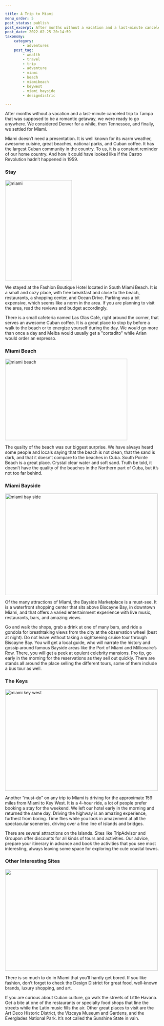 ```yaml
---

title: A Trip to Miami
menu_order: 5
post_status: publish
post_excerpt: After months without a vacation and a last-minute canceled trip to Tampa that was supposed to be a romantic get away, we were ready to go anywhere. We considered Denver for a while, then Tennessee, and finally, we settled for Miami.
post_date: 2022-02-25 20:14:59
taxonomy:
    category:
        - adventures
    post_tag:
        - wealth
        - travel
        - trip
        - adventure
        - miami
        - beach
        - miamibeach
        - keywest
        - miami bayside
        - designdistric

---
```


After months without a vacation and a last-minute canceled trip to Tampa that was supposed to be a romantic getaway, we were ready to go anywhere. We considered Denver for a while, then Tennessee, and finally, we settled for Miami.

Miami doesn’t need a presentation. It is well known for its warm weather, awesome cuisine, great beaches, national parks, and Cuban coffee. It has the largest Cuban community in the country. To us, it is a constant reminder of our home country. And how it could have looked like if the Castro Revolution hadn’t happened in 1959.

### Stay

<img class=" wp-image-255 alignleft" src="https://familyventurescafe.com/wp-content/uploads/2024/06/miami_hotel-200x300.webp" alt="miami" width="219" height="329" />

We stayed at the Fashion Boutique Hotel located in South Miami Beach. It is a small and cozy place, with free breakfast and close to the beach, restaurants, a shopping center, and Ocean Drive. Parking was a bit expensive, which seems like a norm in the area. If you are planning to visit the area, read the reviews and budget accordingly.

There is a small cafeteria named Las Olas Café, right around the corner, that serves an awesome Cuban coffee. It is a great place to stop by before a walk to the beach or to energize yourself during the day. We would go more than once a day and Melba would usually get a "cortadito" while Arian would order an espresso.

### Miami Beach

<img class="alignright wp-image-258" src="https://familyventurescafe.com/wp-content/uploads/2024/06/miami_beach-1-300x200.webp" alt="miami beach" width="400" height="267" />

The quality of the beach was our biggest surprise. We have always heard some people and locals saying that the beach is not clean, that the sand is dark, and that it doesn’t compare to the beaches in Cuba. South Pointe Beach is a great place. Crystal clear water and soft sand. Truth be told, it doesn’t have the quality of the beaches in the Northern part of Cuba, but it’s not too far behind.

### Miami Bayside

<img class="alignleft wp-image-252" src="https://familyventurescafe.com/wp-content/uploads/2024/06/miami_bay_side-300x200.webp" alt="miami bay side" width="500" height="333" />

Of the many attractions of Miami, the Bayside Marketplace is a must-see. It is a waterfront shopping center that sits above Biscayne Bay, in downtown Miami, and that offers a varied entertainment experience with live music, restaurants, bars, and amazing views.

Go and walk the shops, grab a drink at one of many bars, and ride a gondola for breathtaking views from the city at the observation wheel (best at night). Do not leave without taking a sightseeing cruise tour through Biscayne Bay. You will get a local guide, who will narrate the history and gossip around famous Bayside areas like the Port of Miami and Millionaire’s Row. There, you will get a peek at opulent celebrity mansions. Pro tip, go early in the morning for the reservations as they sell out quickly. There are stands all around the place selling the different tours, some of them include a bus tour as well.

### The Keys

<img class="alignright wp-image-256" src="https://familyventurescafe.com/wp-content/uploads/2024/06/miami_key_west-300x200.webp" alt="miami key west" width="500" height="333" />

Another “must-do” on any trip to Miami is driving for the approximate 159 miles from Miami to Key West. It is a 4-hour ride, a lot of people prefer booking a stay for the weekend. We left our hotel early in the morning and returned the same day. Driving the highway is an amazing experience, furthest from boring. Time flies while you look in amazement at all the spectacular sceneries, driving over a fine line of islands and bridges.

There are several attractions on the Islands. Sites like TripAdvisor and Groupon offer discounts for all kinds of tours and activities. Our advice, prepare your itinerary in advance and book the activities that you see most interesting, always leaving some space for exploring the cute coastal towns.

### Other Interesting Sites

<img class="alignleft wp-image-254" src="https://familyventurescafe.com/wp-content/uploads/2024/06/miami_design_distric-300x200.webp" alt="" width="500" height="333" />

There is so much to do in Miami that you’ll hardly get bored. If you like fashion, don’t forget to check the Design District for great food, well-known brands, luxury shopping, and art.

If you are curious about Cuban culture, go walk the streets of Little Havana. Get a bite at one of the restaurants or specialty food shops that line the streets while the Latin music fills the air. Other great places to visit are the Art Deco Historic District, the Vizcaya Museum and Gardens, and the Everglades National Park. It’s not called the Sunshine State in vain.
